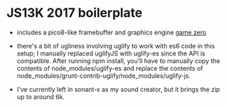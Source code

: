 # JS13K 2017 boilerplate

* includes a pico8-like framebuffer and graphics engine [game zero](https://rybar.github.io/gamezero)

* there's a bit of ugliness involving uglify to work with es6 code in this setup; I manually replaced uglifyJS with uglify-es since the API is compatible. After running npm install, you'll have to manually copy the contents of node_modules/uglify-es and replace the contents of node_modules/grunt-contrib-uglify/node_modules/uglify-js.

* I've currently left in sonant-x as my sound creator, but it brings the zip up to around 6k.
